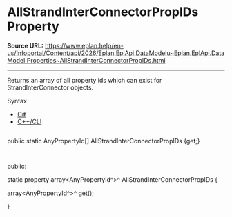 # AllStrandInterConnectorPropIDs Property

**Source URL:** https://www.eplan.help/en-us/Infoportal/Content/api/2026/Eplan.EplApi.DataModelu~Eplan.EplApi.DataModel.Properties~AllStrandInterConnectorPropIDs.html

---

Returns an array of all property ids which can exist for StrandInterConnector objects.

Syntax

- [C#](#i-syntax-CS)
- [C++/CLI](#i-syntax-CPP2005)

```
```
public static AnyPropertyId[] AllStrandInterConnectorPropIDs {get;}
```
```

```
```
public:

static property array<AnyPropertyId^>^ AllStrandInterConnectorPropIDs {

   array<AnyPropertyId^>^ get();

}
```
```
